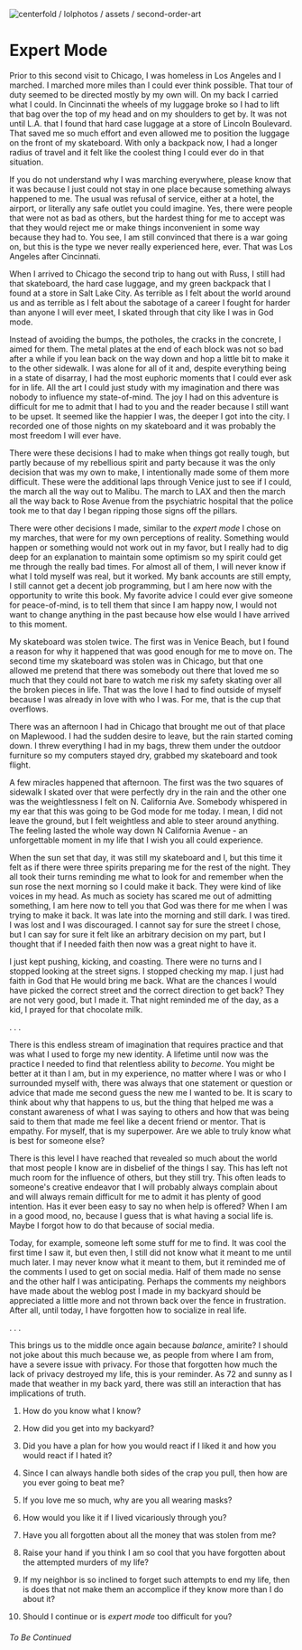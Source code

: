 ![centerfold / lolphotos / assets / second-order-art](../centerfold/lol-photos/assets/expert-mode.jpg)

# Expert Mode

Prior to this second visit to Chicago, I was homeless in Los Angeles and I marched. I marched more miles than I could ever think possible. That tour of duty seemed to be directed mostly by my own will. On my back I carried what I could. In Cincinnati the wheels of my luggage broke so I had to lift that bag over the top of my head and on my shoulders to get by. It was not until L.A. that I found that hard case luggage at a store of Lincoln Boulevard. That saved me so much effort and even allowed me to position the luggage on the front of my skateboard. With only a backpack now, I had a longer radius of travel and it felt like the coolest thing I could ever do in that situation.

If you do not understand why I was marching everywhere, please know that it was because I just could not stay in one place because something always happened to me. The usual was refusal of service, either at a hotel, the airport, or literally any safe outlet you could imagine. Yes, there were people that were not as bad as others, but the hardest thing for me to accept was that they would reject me or make things inconvenient in some way because they had to. You see, I am still convinced that there is a war going on, but this is the type we never really experienced here, ever. That was Los Angeles after Cincinnati.

When I arrived to Chicago the second trip to hang out with Russ, I still had that skateboard, the hard case luggage, and my green backpack that I found at a store in Salt Lake City. As terrible as I felt about the world around us and as terrible as I felt about the sabotage of a career I fought for harder than anyone I will ever meet, I skated through that city like I was in God mode.

Instead of avoiding the bumps, the potholes, the cracks in the concrete, I aimed for them. The metal plates at the end of each block was not so bad after a while if you lean back on the way down and hop a little bit to make it to the other sidewalk. I was alone for all of it and, despite everything being in a state of disarray, I had the most euphoric moments that I could ever ask for in life. All the art I could just study with my imagination and there was nobody to influence my state-of-mind. The joy I had on this adventure is difficult for me to admit that I had to you and the reader because I still want to be upset. It seemed like the happier I was, the deeper I got into the city. I recorded one of those nights on my skateboard and it was probably the most freedom I will ever have.

There were these decisions I had to make when things got really tough, but partly because of my rebellious spirit and party because it was the only decision that was my own to make, I intentionally made some of them more difficult. These were the additional laps through Venice just to see if I could, the march all the way out to Malibu. The march to LAX and then the march all the way back to Rose Avenue from the psychiatric hospital that the police took me to that day I began ripping those signs off the pillars.

There were other decisions I made, similar to the _expert mode_ I chose on my marches, that were for my own perceptions of reality. Something would happen or something would not work out in my favor, but I really had to dig deep for an explanation to maintain some optimism so my spirit could get me through the really bad times. For almost all of them, I will never know if what I told myself was real, but it worked. My bank accounts are still empty, I still cannot get a decent job programming, but I am here now with the opportunity to write this book. My favorite advice I could ever give someone for peace-of-mind, is to tell them that since I am happy now, I would not want to change anything in the past because how else would I have arrived to this moment.

My skateboard was stolen twice. The first was in Venice Beach, but I found a reason for why it happened that was good enough for me to move on. The second time my skateboard was stolen was in Chicago, but that one allowed me pretend that there was somebody out there that loved me so much that they could not bare to watch me risk my safety skating over all the broken pieces in life. That was the love I had to find outside of myself because I was already in love with who I was. For me, that is the cup that overflows.

There was an afternoon I had in Chicago that brought me out of that place on Maplewood. I had the sudden desire to leave, but the rain started coming down. I threw everything I had in my bags, threw them under the outdoor furniture so my computers stayed dry, grabbed my skateboard and took flight.

A few miracles happened that afternoon. The first was the two squares of sidewalk I skated over that were perfectly dry in the rain and the other one was the weightlessness I felt on N. California Ave. Somebody whispered in my ear that this was going to be God mode for me today. I mean, I did not leave the ground, but I felt weightless and able to steer around anything. The feeling lasted the whole way down N California Avenue - an unforgettable moment in my life that I wish you all could experience.

When the sun set that day, it was still my skateboard and I, but this time it felt as if there were three spirits preparing me for the rest of the night. They all took their turns reminding me what to look for and remember when the sun rose the next morning so I could make it back. They were kind of like voices in my head. As much as society has scared me out of admitting something, I am here now to tell you that God was there for me when I was trying to make it back. It was late into the morning and still dark. I was tired. I was lost and I was discouraged. I cannot say for sure the street I chose, but I can say for sure it felt like an arbitrary decision on my part, but I thought that if I needed faith then now was a great night to have it.

I just kept pushing, kicking, and coasting. There were no turns and I stopped looking at the street signs. I stopped checking my map. I just had faith in God that He would bring me back. What are the chances I would have picked the correct street and the correct direction to get back? They are not very good, but I made it. That night reminded me of the day, as a kid, I prayed for that chocolate milk.

. . .

There is this endless stream of imagination that requires practice and that was what I used to forge my new identity. A lifetime until now was the practice I needed to find that relentless ability to _become_. You might be better at it than I am, but in my experience, no matter where I was or who I surrounded myself with, there was always that one statement or question or advice that made me second guess the new me I wanted to be. It is scary to think about why that happens to us, but the thing that helped me was a constant awareness of what I was saying to others and how that was being said to them that made me feel like a decent friend or mentor. That is empathy. For myself, that is my superpower. Are we able to truly know what is best for someone else?

There is this level I have reached that revealed so much about the world that most people I know are in disbelief of the things I say. This has left not much room for the influence of others, but they still try. This often leads to someone's creative endeavor that I will probably always complain about and will always remain difficult for me to admit it has plenty of good intention. Has it ever been easy to say no when help is offered? When I am in a good mood, no, because I guess that is what having a social life is. Maybe I forgot how to do that because of social media.

Today, for example, someone left some stuff for me to find. It was cool the first time I saw it, but even then, I still did not know what it meant to me until much later. I may never know what it meant to them, but it reminded me of the comments I used to get on social media. Half of them made no sense and the other half I was anticipating. Perhaps the comments my neighbors have made about the weblog post I made in my backyard should be appreciated a little more and not thrown back over the fence in frustration. After all, until today, I have forgotten how to socialize in real life.

. . .

This brings us to the middle once again because _balance_, amirite? I should not joke about this much because we, as people from where I am from, have a severe issue with privacy. For those that forgotten how much the lack of privacy destroyed my life, this is your reminder. As 72 and sunny as I made that weather in my back yard, there was still an interaction that has implications of truth.

1. How do you know what I know?

2. How did you get into my backyard?

3. Did you have a plan for how you would react if I liked it and how you would react if I hated it?

4. Since I can always handle both sides of the crap you pull, then how are you ever going to beat me?

5. If you love me so much, why are you all wearing masks?

6. How would you like it if I lived vicariously through you?

7. Have you all forgotten about all the money that was stolen from me?

8. Raise your hand if you think I am so cool that you have forgotten about the attempted murders of my life?

9. If my neighbor is so inclined to forget such attempts to end my life, then is does that not make them an accomplice if they know more than I do about it?

10. Should I continue or is _expert mode_ too difficult for you?

###### To Be Continued
